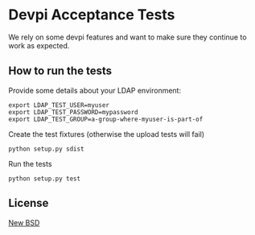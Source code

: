 Devpi Acceptance Tests
=======================

We rely on some devpi features and want to make sure they continue to work as expected.

How to run the tests
--------------------

Provide some details about your LDAP environment:

    export LDAP_TEST_USER=myuser
    export LDAP_TEST_PASSWORD=mypassword
    export LDAP_TEST_GROUP=a-group-where-myuser-is-part-of

Create the test fixtures (otherwise the upload tests will fail)

    python setup.py sdist

Run the tests

    python setup.py test

License
-------

[New BSD](COPYING)
